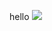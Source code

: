 hello
<img src="https://img.shields.io/badge/HTML-3DDC84?style=flat-square&logo=HTMl&logoColor=white"/>
